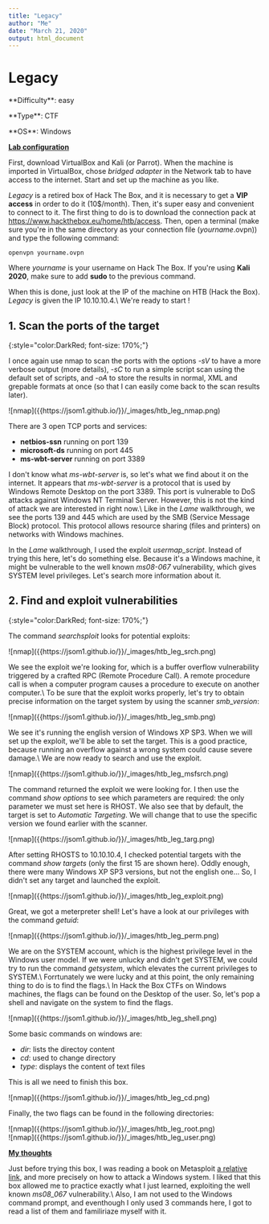 ```yaml
---
title: "Legacy"
author: "Me"
date: "March 21, 2020"
output: html_document
---
```


# Legacy

 <div id="boxinfo">
 <div id="textbox">
 <p class="alignleft">**Difficulty**: easy</p>
 <p class="aligncenter">**Type**: CTF</p>
 <p class="alignright">**OS**: Windows</p>
 </div>
 <div style="clear: both;"></div>
 </div> 

<ins>**Lab configuration**</ins>


First, download VirtualBox and Kali (or Parrot). When the machine is imported in VirtualBox, chose *bridged adapter* in the Network tab to have access to the internet. Start and set up the machine as you like.

*Legacy* is a retired box of Hack The Box, and it is necessary to get a **VIP access** in order to do it (10$/month). Then, it's super easy and convenient to connect to it. The first thing to do is to download the connection pack at <https://www.hackthebox.eu/home/htb/access>. Then, open a terminal (make sure you're in the same directory as your connection file (*yourname*.ovpn)) and type the following command:

~~~~
openvpn yourname.ovpn
~~~~~

Where *yourname* is your username on Hack The Box. 
If you're using **Kali 2020**, make sure to add **sudo** to the previous command.

When this is done, just look at the IP of the machine on HTB (Hack the Box). *Legacy* is given the IP 10.10.10.4.\\
We're ready to start !

## 1. Scan the ports of the target
{:style="color:DarkRed; font-size: 170%;"}

I once again use nmap to scan the ports with the options *-sV* to have a more verbose output (more details), *-sC* to run a simple script scan using the default set of scripts, and *-oA* to store the results in normal, XML and grepable formats at once (so that I can easily come back to the scan results later).

<div class="img_container">
![nmap]({{https://jsom1.github.io/}}/_images/htb_leg_nmap.png)
</div>

There are 3 open TCP ports and services:

- **netbios-ssn** running on port 139
- **microsoft-ds** running on port 445
- **ms-wbt-server** running on port 3389

I don't know what *ms-wbt-server* is, so let's what we find about it on the internet. It appears that *ms-wbt-server* is a protocol that is used by Windows Remote Desktop on the port 3389. This port is vulnerable to DoS attacks against Windows NT Terminal Server. However, this is not the kind of attack we are interested in right now.\\
Like in the *Lame* walkthrough, we see the ports 139 and 445 which are used by the SMB (Service Message Block) protocol. This protocol allows resource sharing (files and printers) on networks with Windows machines.

In the *Lame* walkthrough, I used the exploit *usermap_script*. Instead of trying this here, let's do something else. Because it's a Windows machine, it might be vulnerable to the well known *ms08-067* vulnerability, which gives SYSTEM level privileges. Let's search more information about it.

## 2. Find and exploit vulnerabilities
{:style="color:DarkRed; font-size: 170%;"}

The command *searchsploit* looks for potential exploits:

<div class="img_container">
![nmap]({{https://jsom1.github.io/}}/_images/htb_leg_srch.png)
</div>

We see the exploit we're looking for, which is a buffer overflow vulnerability triggered by a crafted RPC (Remote Procedure Call). A remote procedure call is when a computer program causes a procedure to execute on another computer.\\
To be sure that the exploit works properly, let's try to obtain precise information on the target system by using the scanner *smb_version*:

<div class="img_container">
![nmap]({{https://jsom1.github.io/}}/_images/htb_leg_smb.png)
</div>

We see it's running the english version of Windows XP SP3. When we will set up the exploit, we'll be able to set the target. This is a good practice, because running an overflow against a wrong system could cause severe damage.\\
We are now ready to search and use the exploit.

<div class="img_container">
![nmap]({{https://jsom1.github.io/}}/_images/htb_leg_msfsrch.png)
</div>

The command returned the exploit we were looking for. I then use the command *show options* to see which parameters are required: the only parameter we must set here is RHOST. We also see that by default, the target is set to *Automatic Targeting*. We will change that to use the specific version we found earlier with the scanner.

<div class="img_container">
![nmap]({{https://jsom1.github.io/}}/_images/htb_leg_targ.png)
</div>

After setting RHOSTS to 10.10.10.4, I checked potential targets with the command *show targets* (only the first 15 are shown here). Oddly enough, there were many Windows XP SP3 versions, but not the english one... So, I didn't set any target and launched the exploit.

<div class="img_container">
![nmap]({{https://jsom1.github.io/}}/_images/htb_leg_exploit.png)
</div>

Great, we got a meterpreter shell! Let's have a look at our privileges with the command *getuid*:

<div class="img_container">
![nmap]({{https://jsom1.github.io/}}/_images/htb_leg_perm.png)
</div>

We are on the SYSTEM account, which is the highest privilege level in the Windows user model. If we were unlucky and didn't get SYSTEM, we could try to run the command *getsystem*, which elevates the current privileges to SYSTEM.\\
Forrtunately we were lucky and at this point, the only remaining thing to do is to find the flags.\\
In Hack the Box CTFs on Windows machines, the flags can be found on the Desktop of the user. So, let's pop a shell and navigate on the system to find the flags.

<div class="img_container">
![nmap]({{https://jsom1.github.io/}}/_images/htb_leg_shell.png)
</div>

Some basic commands on windows are: 

- *dir*: lists the directoy content 
- *cd*: used to change directory
- *type*: displays the content of text files

This is all we need to finish this box.

<div class="img_container">
![nmap]({{https://jsom1.github.io/}}/_images/htb_leg_cd.png)
</div>

Finally, the two flags can be found in the following directories:

<div class="img_container">
![nmap]({{https://jsom1.github.io/}}/_images/htb_leg_root.png)
</div>

<div class="img_container">
![nmap]({{https://jsom1.github.io/}}/_images/htb_leg_user.png)
</div>

<ins>**My thoughts**</ins>

Just before trying this box, I was reading a book on Metasploit [a relative link](Metasploit.md), and more precisely on how to attack a Windows system. I liked that this box allowed me to practice exactly what I just learned, exploiting the well known *ms08_067* vulnerability.\\
Also, I am not used to the Windows command prompt, and eventhough I only used 3 commands here, I got to read a list of them and familiriaze myself with it.
